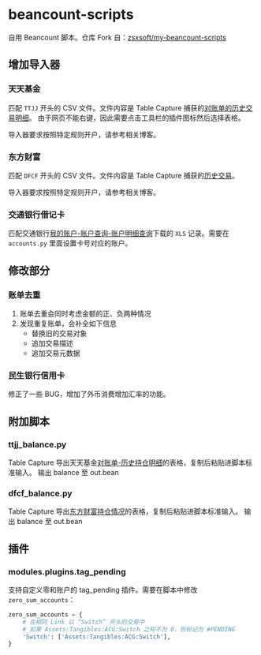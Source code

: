 # beancount-scripts

自用 Beancount 脚本。仓库 Fork 自：[zsxsoft/my-beancount-scripts](https://github.com/zsxsoft/my-beancount-scripts)

## 增加导入器

### 天天基金

匹配 `TTJJ` 开头的 CSV 文件。文件内容是 Table Capture 捕获的[对账单的历史交易明细](https://trade.1234567.com.cn/Query/bill?spm=S)。
由于网页不能右键，因此需要点击工具栏的插件图标然后选择表格。

导入器要求按照特定规则开户，请参考相关博客。

### 东方财富

匹配 `DFCF` 开头的 CSV 文件。文件内容是 Table Capture 捕获的[历史交易](https://jy.xzsec.com/Search/HisDeal)。

导入器要求按照特定规则开户，请参考相关博客。

### 交通银行借记卡

匹配交通银行[我的账户-账户查询-账户明细查询](https://pbank.95559.com.cn/personbank/system/syVerifyCustomerNewControl.do)下载的 `XLS` 记录。需要在 `accounts.py` 里面设置卡号对应的账户。

## 修改部分

### 账单去重

1. 账单去重会同时考虑金额的正、负两种情况
2. 发现重复账单，会补全如下信息
   - 替换旧的交易对象
   - 追加交易描述
   - 追加交易元数据

### 民生银行信用卡

修正了一些 BUG，增加了外币消费增加汇率的功能。

## 附加脚本

### ttjj_balance.py

Table Capture 导出天天基金[对账单-历史持仓明细](https://trade.1234567.com.cn/Query/bill?spm=S)的表格，复制后粘贴进脚本标准输入。
输出 balance 至 out.bean

### dfcf_balance.py

Table Capture 导出[东方财富持仓情况](https://jy.xzsec.com/Search/Position)的表格，复制后粘贴进脚本标准输入。
输出 balance 至 out.bean

## 插件

### modules.plugins.tag_pending

支持自定义零和账户的 tag_pending 插件。需要在脚本中修改 `zero_sum_accounts`：

```python
zero_sum_accounts = {
    # 在相同 Link 以 “Switch” 开头的交易中
    # 如果 Assets:Tangibles:ACG:Switch 之和不为 0，则标记为 #PENDING
    'Switch': ['Assets:Tangibles:ACG:Switch'],
}
```
